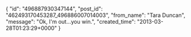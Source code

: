  {
   "id": "496887930347144",
   "post_id": "462493170453287_496886007014003",
   "from_name": "Tara Duncan",
   "message": "Ok, I'm out...you win.",
   "created_time": "2013-03-28T01:23:29+0000"
 }
